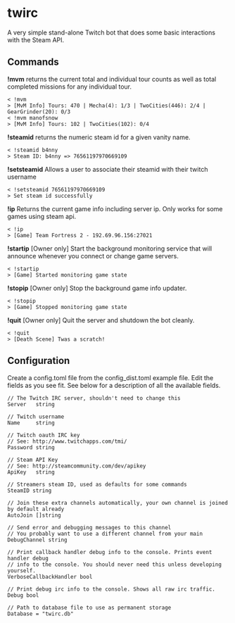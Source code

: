 # twirc
A very simple stand-alone Twitch bot that does some basic interactions with the Steam API.


## Commands 

**!mvm** returns the current total and individual tour counts as well as total completed missions for 
any individual tour.

    < !mvm
    > [MvM Info] Tours: 470 | Mecha(4): 1/3 | TwoCities(446): 2/4 | GearGrinder(20): 0/3
    < !mvm manofsnow
    > [MvM Info] Tours: 102 | TwoCities(102): 0/4

**!steamid** returns the numeric steam id for a given vanity name.

    < !steamid b4nny
    > Steam ID: b4nny => 76561197970669109


**!setsteamid** Allows a user to associate their steamid with their twitch username

	< !setsteamid 76561197970669109
    > Set steam id successfully

**!ip** Returns the current game info including server ip. Only works for some games using steam api.

	< !ip
    > [Game] Team Fortress 2 - 192.69.96.156:27021


**!startip** [Owner only] Start the background monitoring service that will announce whenever you connect or 
change game servers.

    < !startip
    > [Game] Started monitoring game state
    
**!stopip** [Owner only] Stop the background game info updater.
    
    < !stopip
    > [Game] Stopped monitoring game state


**!quit** [Owner only] Quit the server and shutdown the bot cleanly.

    < !quit
    > [Death Scene] Twas a scratch!
    

## Configuration

Create a config.toml file from the config_dist.toml example file. Edit the fields as 
you see fit. See below for a description of all the available fields.

	// The Twitch IRC server, shouldn't need to change this
	Server   string
	
    // Twitch username
	Name     string

	// Twitch oauth IRC key
	// See: http://www.twitchapps.com/tmi/
	Password string

	// Steam API Key
	// See: http://steamcommunity.com/dev/apikey
	ApiKey   string

    // Streamers steam ID, used as defaults for some commands
	SteamID string

	// Join these extra channels automatically, your own channel is joined by default already
	AutoJoin []string

	// Send error and debugging messages to this channel
	// You probably want to use a different channel from your main
	DebugChannel string

	// Print callback handler debug info to the console. Prints event handler debug
	// info to the console. You should never need this unless developing yourself.
	VerboseCallbackHandler bool

	// Print debug irc info to the console. Shows all raw irc traffic.
	Debug bool

	// Path to database file to use as permanent storage
	Database = "twirc.db"